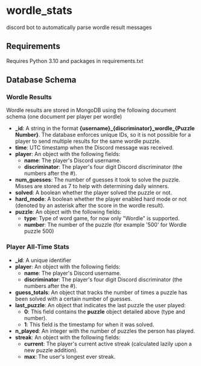 # wordle_stats
discord bot to automatically parse wordle result messages

## Requirements
Requires Python 3.10 and packages in requirements.txt

## Database Schema

### Wordle Results
Wordle results are stored in MongoDB using the following document schema (one document per player per wordle)

* **\_id**: A string in the format **{username}\_{discriminator}\_wordle\_{Puzzle Number}**.  The database enforces unique IDs, so it is not possible for a player to send multiple results for the same wordle puzzle.
* **time**: UTC timestamp when the Discord message was received.
* **player**: An object with the following fields:
  * **name**: The player's Discord username.
  * **discriminator**:  The player's four digit Discord discriminator (the numbers after the #).
* **num_guesses**: The number of guesses it took to solve the puzzle.  Misses are stored as 7 to help with determining daily winners.
* **solved**:  A boolean whether the player solved the puzzle or not.
* **hard_mode**: A boolean whether the player enabled hard mode or not (denoted by an asterisk after the score in the wordle result).
* **puzzle**:  An object with the following fields:
  * **type**: Type of word game, for now only "Wordle" is supported.
  * **number**: The number of the puzzle (for example '500' for Wordle puzzle 500)

### Player All-Time Stats
 * **\_id**: A unique identifier
 * **player**: An object with the following fields:
   * **name**: The player's Discord username.
   * **discriminator**:  The player's four digit Discord discriminator (the numbers after the #).
 * **guess_totals**:  An object that tracks the number of times a puzzle has been solved with a certain number of guesses.
 * **last_puzzle**:  An object that indicates the last puzzle the user played:
   * **0**: This field contains the **puzzle** object detailed above (type and number).
   * **1**: This field is the timestamp for when it was solved.
 * **n_played**: An integer with the number of puzzles the person has played.
 * **streak**: An object with the following fields:
   * **current**: The player's current active streak (calculated lazily upon a new puzzle addition).
   * **max**: The user's longest ever streak.
